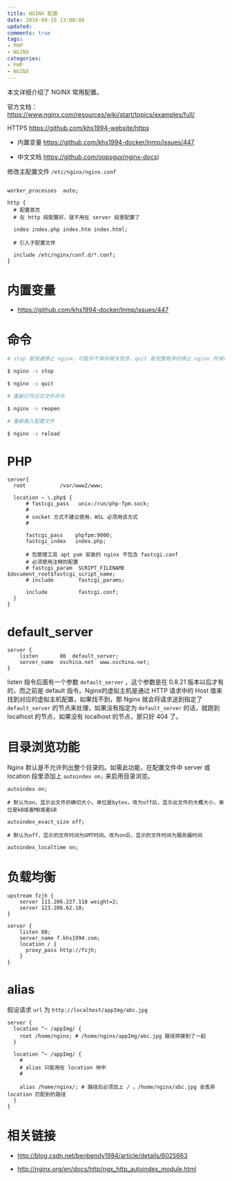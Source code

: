 ```yaml
---
title: NGINX 配置
date: 2016-09-16 13:00:00
updated:
comments: true
tags:
- PHP
- NGINX
categories:
- PHP
- NGINX
---
```


本文详细介绍了 NGINX 常用配置。

官方文档：https://www.nginx.com/resources/wiki/start/topics/examples/full/

HTTPS https://github.com/khs1994-website/https

<!--more-->

* 内置变量 https://github.com/khs1994-docker/lnmp/issues/447

* 中文文档 https://github.com/oopsguy/nginx-docs)

修改主配置文件 `/etc/nginx/nginx.conf`

```nginx

worker_processes  auto;

http {
  # 配置首页
  # 在 http 段配置好，就不用在 server 段里配置了

  index index.php index.htm index.html;

  # 引入子配置文件

  include /etc/nginx/conf.d/*.conf;
}
```

# 内置变量

* https://github.com/khs1994-docker/lnmp/issues/447

# 命令

```bash
# stop 是快速停止 nginx，可能并不保存相关信息，quit 是完整有序的停止 nginx 并保存相关信息

$ nginx -s stop

$ nginx -s quit

# 重新打开日志文件命令

$ nginx -s reopen

# 重新载入配置文件

$ nginx -s reload
```

# PHP

```nginx
server{
  root           /var/www2/www;

  location ~ \.php$ {
      # fastcgi_pass   unix:/run/php-fpm.sock;
      #
      # socket 方式不建议使用，WSL 必须用该方式
      #

      fastcgi_pass    phpfpm:9000;
      fastcgi_index   index.php;

      # 包管理工具 apt yum 安装的 nginx 不包含 fastcgi.conf
      # 必须使用注释的配置
      # fastcgi_param  SCRIPT_FILENAME  $document_root$fastcgi_script_name;
      # include        fastcgi_params;

      include          fastcgi.conf;
  }
}
```

# default_server

```nginx
server {
    listen       80  default_server;
    server_name  oschina.net  www.oschina.net;
}       
```

listen 指令后面有一个参数 `default_server` ，这个参数是在 0.8.21 版本以后才有的，而之前是 default 指令。Nginx的虚拟主机是通过 HTTP 请求中的 Host 值来找到对应的虚拟主机配置，如果找不到，那 Nginx 就会将请求送到指定了 `default_server` 的节点来处理，如果没有指定为 `default_server` 的话，就跑到 localhost 的节点，如果没有 localhost 的节点，那只好 404 了。

# 目录浏览功能

Nginx 默认是不允许列出整个目录的。如需此功能，在配置文件中 server 或 location 段里添加上 `autoindex on;` 来启用目录浏览。

```nginx
autoindex on;

# 默认为on，显示出文件的确切大小，单位是bytes。改为off后，显示出文件的大概大小，单位是kB或者MB或者GB

autoindex_exact_size off;

# 默认为off，显示的文件时间为GMT时间。改为on后，显示的文件时间为服务器时间

autoindex_localtime on;
```

# 负载均衡

```nginx
upstream fzjh {
    server 111.206.227.118 weight=2;
    server 123.206.62.18;
}

server {
    listen 80;
    server_name f.khs1994.com;
    location / {
      proxy_pass http://fzjh;
    }
}
```

# alias

假设请求 `url` 为 `http://localhost/appImg/abc.jpg`

```nginx
server {
  location ^~ /appImg/ {
    root /home/nginx; # /home/nginx/appImg/abc.jpg 路径拼接到了一起
  }

  location ^~ /appImg/ {
    #
    # alias 只能用在 location 块中
    #

    alias /home/nginx/; # 路径后必须加上 / ，/home/nginx/abc.jpg 会丢弃 location 匹配到的路径
  }
}
```

# 相关链接

* http://blog.csdn.net/benbendy1984/article/details/6025663

* http://nginx.org/en/docs/http/ngx_http_autoindex_module.html
